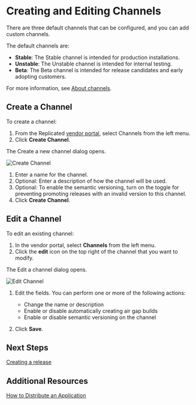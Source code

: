 # Creating and Editing Channels

There are three default channels that can be configured, and you can add custom channels.

The default channels are:
* **Stable**: The Stable channel is intended for production installations.
* **Unstable**: The Unstable channel is intended for internal testing.
* **Beta**: The Beta channel is intended for release candidates and early adopting customers.

For more information, see [About channels](releases-about-channels).

## Create a Channel

To create a channel:

1. From the Replicated [vendor portal](https://vendor.replicated.com), select Channels from the left menu.
1. Click **Create Channel**.

  The Create a new channel dialog opens.

  ![Create Channel](/images/channels-create.png)

1. Enter a name for the channel.
1. Optional: Enter a description of how the channel will be used.
1. Optional: To enable the semantic versioning, turn on the toggle for preventing promoting releases with an invalid version to this channel.
1. Click **Create Channel**.

## Edit a Channel

To edit an existing channel:

1. In the vendor portal, select **Channels** from the left menu.
1. Click the **edit** icon on the top right of the channel that you want to modify.

  The Edit a channel dialog opens.

  ![Edit Channel](/images/channels-edit.png)

1. Edit the fields. You can perform one or more of the following actions:

    * Change the name or description
    * Enable or disable automatically creating air gap builds
    * Enable or disable semantic versioning on the channel

1. Click **Save**.

## Next Steps

[Creating a release](releases-creating-releases)

## Additional Resources

[How to Distribute an Application](distributing-workflow)
